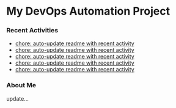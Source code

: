 # My DevOps Automation Project

### Recent Activities
<!-- activity:START -->
- [chore: auto-update readme with recent activity](https://github.com/kaigiii/mybowling-app/commit/8877c9cc6623523c7c2b63785acc5c18c3fa68b1)
- [chore: auto-update readme with recent activity](https://github.com/kaigiii/mybowling-app/commit/44d0a21fad5f61302601eeda068651b7a621123d)
- [chore: auto-update readme with recent activity](https://github.com/kaigiii/mybowling-app/commit/641e5d22f14769b57c40baefeb255bbd4c422ef7)
- [chore: auto-update readme with recent activity](https://github.com/kaigiii/mybowling-app/commit/b5dbd8fadad13cb5b19ccafad7523f8730de0c93)
- [chore: auto-update readme with recent activity](https://github.com/kaigiii/mybowling-app/commit/47c7cf8dcef706237639c9da267f02e447e43cde)
<!-- activity:END -->

### About Me
<!-- MYLINKS:START -->
<!-- MYLINKS:END -->

update...

